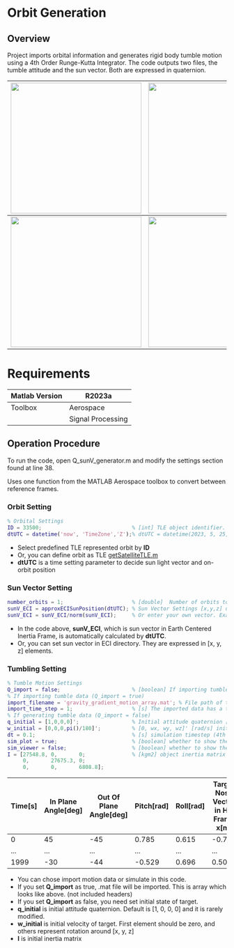 # Orbit Generation 
## Overview
Project imports orbital information and generates rigid body tumble motion using a 4th Order Runge-Kutta Integrator. The code outputs two files, the tumble attitude and the sun vector. Both are expressed in quaternion.


|<img src=../../docs/media/orbit_LLA.png width=300>|<img src=../../docs/media/orbit_ECI.png width=300>|
|---|---|
|<img src=../../docs/media/sunV_Hill.png width=300>|<img src=../../docs/media/omega.png width=300>|

# Requirements
|Matlab Version| R2023a|
|---|---|
|Toolbox | Aerospace |
||Signal Processing|

## Operation Procedure

To run the code, open Q_sunV_generator.m and modify the settings section found at line 38.

Uses one function from the MATLAB Aerospace toolbox to convert between reference frames.
### Orbit Setting
```matlab
% Orbital Settings
ID = 33500;                             % [int] TLE object identifier. See ./utils/getSatelliteTLE.m to add different orbits.
dtUTC = datetime('now', 'TimeZone','Z');% dtUTC = datetime(2023, 5, 25, 12, 0, 0, 'TimeZone', 'Z'). The date influences position in orbit and sun vector calculation.
```
* Select predefined TLE represented orbit by __ID__
* Or, you can define orbit as TLE [getSatelliteTLE.m](./utils/getSatelliteTLE.m)
* __dtUTC__ is a time setting parameter to decide sun light vector and on-orbit position


### Sun Vector Setting
```matlab
number_orbits = 1;                      % [double]  Number of orbits to simulate
sunV_ECI = approxECISunPosition(dtUTC); % Sun Vector Settings [x,y,z] unit vector. NOTE: KHI project special request sun vector can be found in section "Obtain sun vector" (~line 200)
sunV_ECI = sunV_ECI/norm(sunV_ECI);     % Or enter your own vector. Example: sunV = [1,0,0];
```
* In the code above, __sunV_ECI__, which is sun vector in Earth Centered Inertia Frame, is automatically calculated by __dtUTC__.
* Or, you can set sun vector in ECI directory. They are expressed in [x, y, z] elements. 
### Tumbling Setting
```matlab
% Tumble Motion Settings
Q_import = false;                       % [boolean] If importing tumble motion data set to true
% If importing tumble data (Q_import = true)
import_filename = 'gravity_gradient_motion_array.mat'; % File path of the data to be imported
import_time_step = 1;                   % [s] The imported data has a timestep that may be different than our requested timestep
% If generating tumble data (Q_import = false)
q_initial = [1,0,0,0]';                 % Initial attitude quaternion [qw, qx, qy, qz]' 
w_initial = [0,0,0,pi()/180]';          % [0, wx, wy, wz]' [rad/s] initial relative rotation
dt = 0.1;                               % [s] simulation timestep (4th order Runge-Kutta) <--- NOTE: time_step >= dt
sim_plot = true;                        % [boolean] whether to show the energy and angular velocity plots
sim_viewer = false;                     % [boolean] whether to show the orientation viewer (NOTE: the program will not continue while the viewer is running)
I = [27548.8, 0,       0;               % [kgm2] object inertia matrix
     0,       27675.3, 0; 
     0,       0,       6808.8]; 
```
|Time[s]|In Plane Angle[deg]|Out Of Plane Angle[deg]|Pitch[rad]|Roll[rad]|Target Nose Vector in Hill Frame x[m]|y[m]|z[m]|
|---|---|---|---|---|---|---|---|
|0|45|-45|0.785|0.615|-0.707|0.408|0.577|
|...|...|...|...|...|...|...|...|
|1999|-30|-44|-0.529|0.696|0.504|0.553|0.663|

* You can chose import motion data or simulate in this code. 
* If you set __Q_import__ as true, .mat file will be imported. This is array which looks like above. (not included headers)
* If you set __Q_import__ as false, you need set initial state of target. 
* __q_initial__ is initial attitude quaternion. Default is [1, 0, 0, 0] and it is rarely modified. 
* __w_initial__ is initial velocity of target. First element should be zero, and others represent rotation around [x, y, z]
* __I__ is initial inertia matrix 
